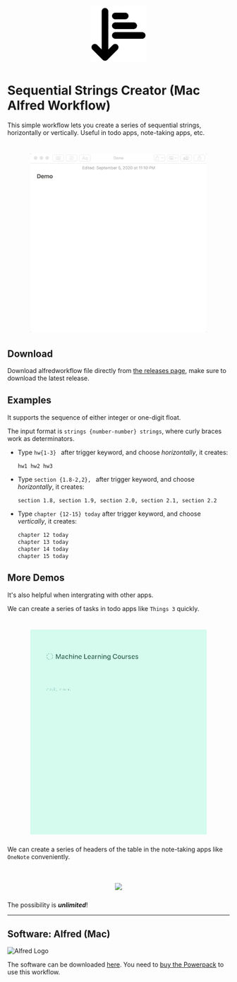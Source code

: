 <h1 align="center">
  <img src="./icon.png" width="128" height="128">
</h1>

# Sequential Strings Creator (Mac Alfred Workflow)

This simple workflow lets you create a series of sequential strings, horizontally or vertically. Useful in todo apps, note-taking apps, etc.

<h1 align="center">
  <img src="./gifs/SequentialStrings_Demo_Notes.gif"  width="400">
</h1>

## Download

Download alfredworkflow file directly from [the releases page](https://github.com/yli/Alfred-Sequential-Strings-Creator/releases), make sure to download the latest release. 

## Examples

It supports the sequence of either integer or one-digit float.

The input format is `strings {number-number} strings`, where curly braces work as determinators.

* Type `hw{1-3} ` after trigger keyword, and choose *horizontally*, it creates:

    ```
    hw1 hw2 hw3
    ```

* Type `section {1.8-2,2}, ` after trigger keyword, and choose *horizontally*, it creates:
    
    ```
    section 1.8, section 1.9, section 2.0, section 2.1, section 2.2
    ```

* Type `chapter {12-15} today` after trigger keyword, and choose *vertically*, it creates: 

    ```
    chapter 12 today
    chapter 13 today
    chapter 14 today
    chapter 15 today
    ```

## More Demos

It's also helpful when intergrating with other apps. 

We can create a series of tasks in todo apps like `Things 3` quickly.

<h1 align="center">
  <img src="./gifs/SequentialStrings_Demo_Things.gif" width="400">
</h1> 

We can create a series of headers of the table in the note-taking apps like `OneNote` conveniently.

<h1 align="center">
  <img src="./gifs/SequentialStrings_Demo_OneNote.gif" width="400">
</h1>

The possibility is ***unlimited***!

---

## Software: Alfred (Mac)

![Alfred Logo](https://i.pinimg.com/originals/5c/23/a6/5c23a6723d3b19e892985fd918cf0aab.png)

The software can be downloaded [here](https://www.alfredapp.com/). You need to [buy the Powerpack](https://buy.alfredapp.com/) to use this workflow.
